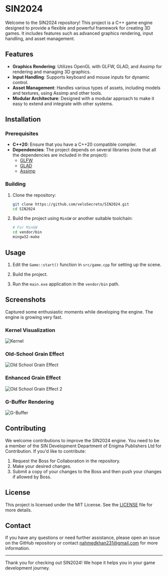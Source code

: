 # SIN2024

Welcome to the SIN2024 repository! This project is a C++ game engine designed to provide a flexible and powerful framework for creating 3D games. It includes features such as advanced graphics rendering, input handling, and asset management.

## Features

- **Graphics Rendering**: Utilizes OpenGL with GLFW, GLAD, and Assimp for rendering and managing 3D graphics.
- **Input Handling**: Supports keyboard and mouse inputs for dynamic control.
- **Asset Management**: Handles various types of assets, including models and textures, using Assimp and other tools.
- **Modular Architecture**: Designed with a modular approach to make it easy to extend and integrate with other systems.

## Installation

### Prerequisites

- **C++20**: Ensure that you have a C++20 compatible compiler.
- **Dependencies**: The project depends on several libraries (note that all the dependencies are included in the project):
  - [GLFW](https://www.glfw.org/)
  - [GLAD](https://glad.dav1d.de/)
  - [Assimp](http://assimp.sourceforge.net/)

### Building

1. Clone the repository:

    ```bash
    git clone https://github.com/veloSecreto/SIN2024.git
    cd SIN2024
    ```

2. Build the project using `MinGW` or another suitable toolchain:

    ```bash
    # For MinGW
    cd vendor/bin
    mingw32-make
    ```

## Usage

1. Edit the `Game::start()` function in `src/game.cpp` for setting up the scene.

2. Build the project.

3. Run the `main.exe` application in the `vendor/bin` path.

## Screenshots

Captured some enthusiastic moments while developing the engine. The engine is growing very fast.

### Kernel Visualization
![Kernel](res/screenshots/kernal.png)

### Old-School Grain Effect
![Old School Grain Effect](res/screenshots/old%20school%20grain%20effect.png)

### Enhanced Grain Effect
![Old School Grain Effect 2](res/screenshots/old%20school%20grain%20effect%202.png)

### G-Buffer Rendering
![G-Buffer](res/screenshots/gbuffer.png)

## Contributing

We welcome contributions to improve the SIN2024 engine. You need to be a member of the SIN Development Department of Enigma Publishers Ltd for Contribution. If you'd like to contribute:

1. Request the Boss for Collaboration in the repository.
2. Make your desired changes.
3. Submit a copy of your changes to the Boss and then push your changes if allowed by Boss.

## License

This project is licensed under the MIT License. See the [LICENSE](LICENSE) file for more details.

## Contact

If you have any questions or need further assistance, please open an issue on the GitHub repository or contact nahmedkhan231@gmail.com for more information.

---

Thank you for checking out SIN2024! We hope it helps you in your game development journey.
